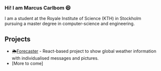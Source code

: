 ### Hi! I am Marcus Carlbom 😄
I am a student at the Royale Institute of Science (KTH) in Stockholm pursuing a master degree in computer-science and engineering.

## Projects
+ 🌦️[Forecaster](https://github.com/Carl-Broman/Projektuppgift-i-introduktion-till-datalogi) - React-based project to show global weather information with individualised messages and pictures.
+ [More to come]



